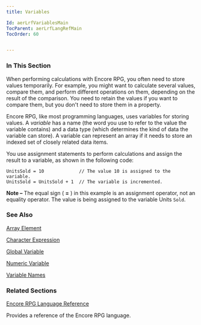 ```yaml
---
title: Variables

Id: aerLrfVariablesMain
TocParent: aerLrfLangRefMain
TocOrder: 60


---
```


### In This Section
When performing calculations with Encore RPG, you often need to store values temporarily. For example, you might want to calculate several values, compare them, and perform different operations on them, depending on the result of the comparison. You need to retain the values if you want to compare them, but you don't need to store them in a property. 

Encore RPG, like most programming languages, uses variables for storing values. A *variable* has a name (the word you use to refer to the value the variable contains) and a data type (which determines the kind of data the variable can store). A variable can represent an array if it needs to store an indexed set of closely related data items. 

You use assignment statements to perform calculations and assign the result to a variable, as shown in the following code: 

```
UnitsSold = 10             // The value 10 is assigned to the variable.
UnitsSold = UnitsSold + 1  // The variable is incremented.
```

 **Note &#8211;**   The equal sign ( **=** ) in this example is an assignment operator,
                not an equality operator. The value is being assigned to the variable Units <code>Sold</code>.

### See Also

[Array Element](Array_Element.html)

[
                    Character
                    Expression
                ](Character_Expression.html)

[Global Variable](Variable_Scoping.html)

[Numeric Variable](Numeric_Variable.html)

[Variable Names](Variable_Names.html)

### Related Sections
[Encore RPG Language Reference](aerLrfLangRefMain.html) 

Provides a reference of the Encore RPG language.


